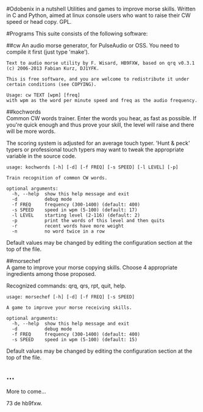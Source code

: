#Odobenix in a nutshell
Utilities and games to improve morse skills. Written in C and Python, aimed at linux console users who want to raise their CW speed or head copy. GPL.

#Programs
This suite consists of the following software:

##cw
An audio morse generator, for PulseAudio or OSS. You need to compile it first (just type 'make').  

    Text to audio morse utility by F. Wisard, HB9FXW, based on qrq v0.3.1  (c) 2006-2013 Fabian Kurz, DJ1YFK.

    This is free software, and you are welcome to redistribute it under certain conditions (see COPYING).

    Usage: cw TEXT [wpm] [freq]
    with wpm as the word per minute speed and freq as the audio frequency.

##kochwords  
Common CW words trainer. Enter the words you hear, as fast as possible. If you're quick enough and thus prove your skill, the level will raise and there will be more words. 

The scoring system is adjusted for an average touch typer. 'Hunt & peck' typers or professional touch typers may want to tweak the appropriate variable in the source code.


    usage: kochwords [-h] [-d] [-f FREQ] [-s SPEED] [-l LEVEL] [-p]

    Train recognition of common CW words.

    optional arguments:
      -h, --help  show this help message and exit
      -d          debug mode
      -f FREQ     frequency (300-1400) (default: 400)
      -s SPEED    speed in wpm (5-100) (default: 17)
      -l LEVEL    starting level (2-116) (default: 2)
      -p          print the words of this level and then quits
      -r          recent words have more weight
      -n          no word twice in a row

Default values may be changed by editing the configuration section at the top of the file.

##morsechef   
A game to improve your morse copying skills. Choose 4 appropriate ingredients among those proposed.

Recognized commands: qrq, qrs, rpt, quit, help.


    usage: morsechef [-h] [-d] [-f FREQ] [-s SPEED]

    A game to improve your morse receiving skills.

    optional arguments:
      -h, --help  show this help message and exit
      -d          debug mode
      -f FREQ     frequency (300-1400) (default: 400)
      -s SPEED    speed in wpm (5-100) (default: 15)

Default values may be changed by editing the configuration section at the top of the file.

## ...
More to come...  

73 de hb9fxw.
